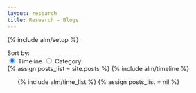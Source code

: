 ```yaml
---
layout: research
title: Research - Blogs
---
```

 {% include alm/setup %}
<script language="javascript">
$($("#blog").children()[0]).css('color', '#EC6197');
</script>

<div class="row">
<div class="col-md-2">Sort by:</div>
<div class="btn-group" data-toggle="buttons">
  <label class="btn btn-default active">
    <input type="radio" id="q156" name="sortby" checked="checked" value="0" /> Timeline
  </label> 
  <label class="btn btn-default">
    <input type="radio" id="q160" name="sortby" value="1" /> Category 
  </label>
</div>
</div>



<!--by timeline-->
<div name="sortby" class="row typo" style="display:block;">
  <div class="col-md-9" >
    {% assign posts_list = site.posts %}  
    {% include alm/timeline %}
  </div>
  <div id="time-list-nav" class="col-md-3">
    <ul id="time-list-ul" class="nav nav-tabs nav-stacked nav-pills time-list affix">
      {% include alm/time_list %}
      {% assign posts_list = nil %}
    </ul>
  </div>
</div>


<!--by category-->
<div name="sortby" class="tabbable tabs-right row" style="display:none;">
  <ul class="nav nav-tabs" id="categories-nav">
    {% assign site_categories = site.categories %}
    {% include alm/anchor_of_categories %}
  </ul>

  <div class="tab-content">
    {% for category in site.categories %} 
    <div class="tab-pane" id="{{ category[0] }}-ref" style="display: block;">
      <ul class="posts-list">
        {% assign posts_list = category[1] %}  
        {% include alm/posts_of_category %}
      </ul>
    </div>
    {% endfor %}
  </div>
</div>

<script type="text/javascript">

var divs = $('div[name=sortby]');

$( "input[name='sortby']" ).change(function() {
  if($("input[name='sortby']:checked").val()=="0"){
    divs[0].style.display='block';
    divs[1].style.display='none';
  }else{
    divs[0].style.display='none';
    divs[1].style.display='block';
  }
});

</script>
